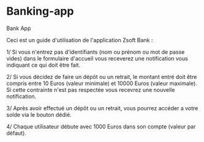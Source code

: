 # Banking-app
Bank App

Ceci est un guide d'utilisation de l'application Zsoft Bank :

1/ Si vous n'entrez pas d'identifiants (nom ou prénom ou mot de passe vides) dans le formulaire d'accueil vous receverez une notification vous indiquant ce qui doit être fait.

2/ Si vous décidez de faire un dépôt ou un retrait, le montant entré doit être compris entre 10 Euros (valeur minimale) et 10000 Euros (valeur maximale). Si cette contrainte n'est pas respectée vous recevrez une nouvelle notification.

3/ Après avoir effectué un dépôt ou un retrait, vous pourrez accéder a votre solde via le bouton dédié.

4/ Chaque utilisateur débute avec 1000 Euros dans son compte (valeur par défaut).
